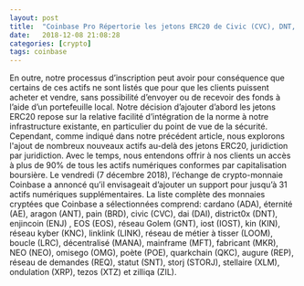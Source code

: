 ```yaml
---
layout: post
title:  "Coinbase Pro Répertorie les jetons ERC20 de Civic (CVC), DNT, LOOM et Decentral (MANA)"
date:   2018-12-08 21:08:28
categories: [crypto]
tags: coinbase
---
```

En outre, notre processus d’inscription peut avoir pour conséquence que certains de ces actifs ne sont listés que pour que les clients puissent acheter et vendre, sans possibilité d’envoyer ou de recevoir des fonds à l’aide d’un portefeuille local. Notre décision d’ajouter d’abord les jetons ERC20 repose sur la relative facilité d’intégration de la norme à notre infrastructure existante, en particulier du point de vue de la sécurité. Cependant, comme indiqué dans notre précédent article, nous explorons l&#39;ajout de nombreux nouveaux actifs au-delà des jetons ERC20, juridiction par juridiction. Avec le temps, nous entendons offrir à nos clients un accès à plus de 90% de tous les actifs numériques conformes par capitalisation boursière. Le vendredi (7 décembre 2018), l’échange de crypto-monnaie Coinbase a annoncé qu’il envisageait d’ajouter un support pour jusqu’à 31 actifs numériques supplémentaires. La liste complète des monnaies cryptées que Coinbase a sélectionnées comprend: cardano (ADA), éternité (AE), aragon (ANT), pain (BRD), civic (CVC), dai (DAI), district0x (DNT), enjincoin (ENJ) , EOS (EOS), réseau Golem (GNT), iost (IOST), kin (KIN), réseau kyber (KNC), linklink (LINK), réseau de métier à tisser (LOOM), boucle (LRC), décentralisé (MANA), mainframe (MFT), fabricant (MKR), NEO (NEO), omisego (OMG), poète (POE), quarkchain (QKC), augure (REP), réseau de demandes (REQ), statut (SNT), storj (STORJ), stellaire (XLM), ondulation (XRP), tezos (XTZ) et zilliqa (ZIL).

